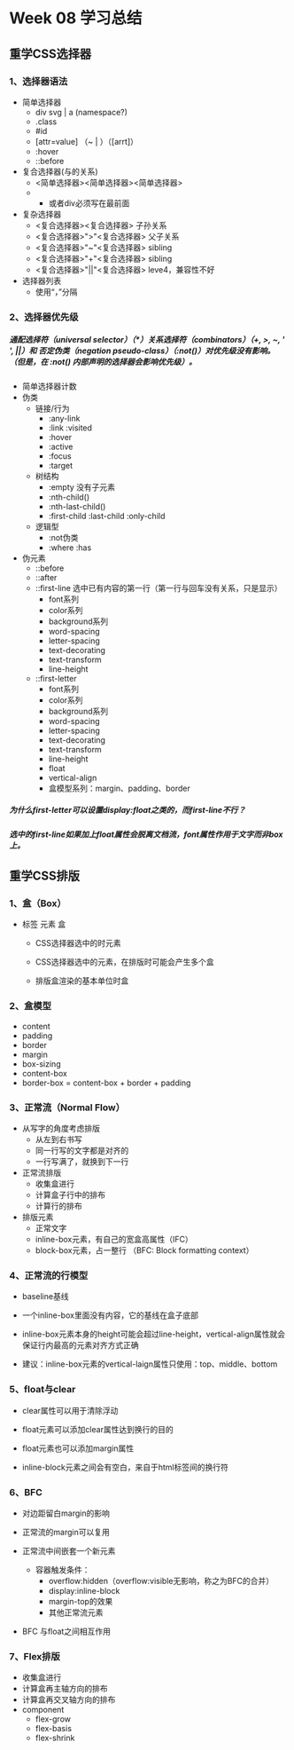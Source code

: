 # Week 08 学习总结
## 重学CSS选择器
### 1、选择器语法

- 简单选择器
    - div svg | a (namespace?)
    - .class
    - #id
    - [attr=value] （~ | ）（[arrt]）
    - :hover
    - ::before
- 复合选择器(与的关系)
    - <简单选择器><简单选择器><简单选择器>
    - * 或者div必须写在最前面
- 复杂选择器
    - <复合选择器><复合选择器> 子孙关系
    - <复合选择器>">"<复合选择器> 父子关系
    - <复合选择器>"~"<复合选择器> sibling
    - <复合选择器>"+"<复合选择器> sibling
    - <复合选择器>"||"<复合选择器> leve4，兼容性不好
- 选择器列表
    - 使用“，”分隔
### 2、选择器优先级

##### 通配选择符（universal selector）（*）关系选择符（combinators）（+, >, ~, ' ', ||）和 否定伪类（negation pseudo-class）（:not()）对优先级没有影响。（但是，在 :not() 内部声明的选择器会影响优先级）。

- 简单选择器计数
- 伪类
    - 链接/行为
        - :any-link
        - :link :visited
        - :hover
        - :active
        - :focus
        - :target
    - 树结构
        - :empty 没有子元素
        - :nth-child()
        - :nth-last-child()
        - :first-child :last-child :only-child
    - 逻辑型
        - :not伪类
        - :where :has
- 伪元素
    - ::before
    - ::after
    - ::first-line 选中已有内容的第一行（第一行与回车没有关系，只是显示）
        - font系列
        - color系列
        - background系列
        - word-spacing
        - letter-spacing
        - text-decorating
        - text-transform
        - line-height
    - ::first-letter
        - font系列
        - color系列
        - background系列
        - word-spacing
        - letter-spacing
        - text-decorating
        - text-transform
        - line-height
        - float
        - vertical-align
        - 盒模型系列：margin、padding、border
##### 为什么first-letter可以设置display:float之类的，而first-line不行？
##### 选中的first-line如果加上float属性会脱离文档流，font属性作用于文字而非box上。

## 重学CSS排版
### 1、盒（Box）

- 标签 元素 盒

    - CSS选择器选中的时元素

    - CSS选择器选中的元素，在排版时可能会产生多个盒

    - 排版盒渲染的基本单位时盒

### 2、盒模型

- content
- padding
- border
- margin
- box-sizing
- content-box
- border-box = content-box + border + padding
### 3、正常流（Normal Flow）

- 从写字的角度考虑排版
    - 从左到右书写
    - 同一行写的文字都是对齐的
    - 一行写满了，就换到下一行
- 正常流排版
    - 收集盒进行
    - 计算盒子行中的排布
    - 计算行的排布
- 排版元素
    - 正常文字
    - inline-box元素，有自己的宽盒高属性（IFC）
    - block-box元素，占一整行 （BFC: Block formatting context）
### 4、正常流的行模型

- baseline基线

- 一个inline-box里面没有内容，它的基线在盒子底部

- inline-box元素本身的height可能会超过line-height，vertical-align属性就会保证行内最高的元素对齐方式正确

- 建议：inline-box元素的vertical-laign属性只使用：top、middle、bottom

### 5、float与clear

- clear属性可以用于清除浮动

- float元素可以添加clear属性达到换行的目的

- float元素也可以添加margin属性

- inline-block元素之间会有空白，来自于html标签间的换行符

### 6、BFC

- 对边距留白margin的影响

- 正常流的margin可以复用

- 正常流中间嵌套一个新元素

    - 容器触发条件：
        - overflow:hidden（overflow:visible无影响，称之为BFC的合并）
        - display:inline-block
        - margin-top的效果
        - 其他正常流元素
- BFC 与float之间相互作用

### 7、Flex排版

- 收集盒进行
- 计算盒再主轴方向的排布
- 计算盒再交叉轴方向的排布
- component
    - flex-grow
    - flex-basis
    - flex-shrink